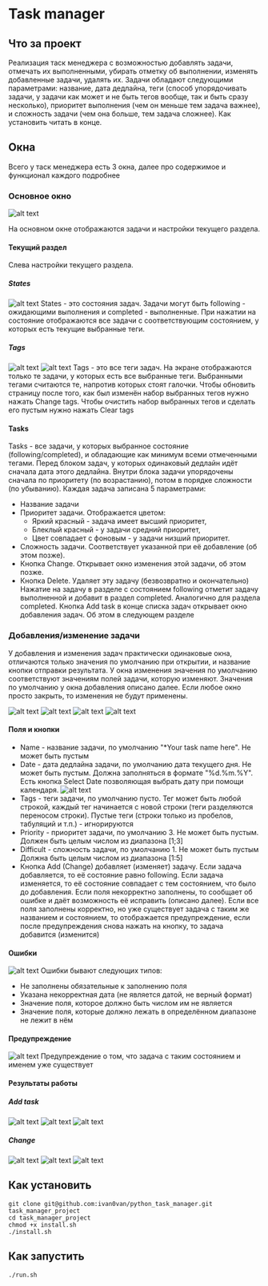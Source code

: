 # Task manager
## Что за проект
Реализация таск менеджера с возможностью добавлять задачи, отмечать их выполненными, убирать отметку об выполнении, изменять добавленные задачи, удалять их.
Задачи обладают следующими параметрами: название, дата дедлайна, теги (способ упорядочивать задачи, у задачи как может и не быть тегов вообще, так и быть сразу несколько), приоритет выполнения (чем он меньше тем задача важнее), и сложность задачи (чем она больше, тем задача сложнее).
Как установить читать в конце.
## Окна
Всего у таск менеджера есть 3 окна, далее про содержимое и функционал каждого подробнее
### Основное окно

![alt text](images/StartGeneral.png)

На основном окне отображаются задачи и настройки текущего раздела.
#### Текущий раздел
Слева настройки текущего раздела.
##### States
![alt text](images/Completed.png)
States - это состояния задач. Задачи могут быть
following - ожидающими выполнения и completed - выполненные.
При нажатии на состояние отображаются все задачи с соответствующим состоянием,
у которых есть текущие выбранные теги.
##### Tags
![alt text](images/OneTag.png)
![alt text](images/SeveralTags.png)
Tags - это все теги задач.
На экране отображаются только те задачи, у которых есть все выбранные теги.
Выбранными тегами считаются те, напротив которых стоят галочки.
Чтобы обновить страницу после того, как был изменён набор выбранных тегов 
нужно нажать Change tags.
Чтобы очистить набор выбранных тегов и сделать его пустым нужно нажать Clear 
tags
#### Tasks
Tasks - все задачи, у которых выбранное состояние (following/completed),
и обладающие как минимум всеми отмеченными тегами.
Перед блоком задач, у которых одинаковый дедлайн идёт сначала дата этого 
дедлайна. Внутри блока задачи упорядочены сначала по приоритету (по 
возрастанию), потом в порядке сложности (по убыванию).
Каждая задача записана 5 параметрами: 
* Название задачи
* Приоритет задачи. Отображается цветом:
  * Яркий красный - задача имеет высший приоритет,
  * Блеклый красный - у задачи средний приоритет,
  * Цвет совпадает с фоновым - у задачи низший приоритет.
* Сложность задачи. Соответствует указанной при её добавление (об этом позже).
* Кнопка Change. Открывает окно изменения этой задачи, об этом позже.
* Кнопка Delete. Удаляет эту задачу (безвозвратно и окончательно)
Нажатие на задачу в разделе с состоянием following отметит задачу 
  выполненной и добавит в раздел completed. Аналогично для раздела completed.
Кнопка Add task в конце списка задач открывает окно добавления задач. Об 
  этом в следующем разделе
### Добавления/изменение задачи
У добавления и изменения задач практически одинаковые окна,
отличаются только значения по умолчанию при открытии, и название кнопки 
отправки результата. У окна изменения значения по умолчанию соответствуют 
значениям полей задачи, которую изменяют. Значения по умолчанию у окна 
добавления описано далее. Если любое окно просто закрыть, то изменения не 
будут применены.

![alt text](images/AddDefault.png)
![alt text](images/StartGeneral.png)
![alt text](images/Change.png)
![alt text](images/ChangeResult.png)
#### Поля и кнопки
* Name - название задачи, по умолчанию "*Your task name here". Не может быть 
пустым
* Date - дата дедлайна задачи, по умолчанию дата текущего дня. Не может 
быть пустым. Должна заполняться  в формате "%d.%m.%Y". Есть кнопка Select 
  Date позволяющая выбрать дату при помощи календаря.
![alt text](images/Calendar.png)
* Tags - теги задачи, по умолчанию пусто. Тег может быть любой строкой, каждый 
тег начинается с новой строки (теги разделяются переносом строки). Пустые 
теги (строки только из пробелов, табуляций и т.п.) - игнорируются
* Priority - приоритет задачи, по умолчанию 3. Не может быть пустым. Должен 
  быть целым числом из диапазона [1;3]
* Difficult - сложность задачи, по умолчанию 1. Не может быть пустым Должна 
  быть целым числом из диапазона [1:5]
* Кнопка Add (Change) добавляет (изменяет) задачу. Если задача добавляется, 
  то её состояние равно following. Если задача изменяется, то её состояние 
  совпадает с тем состоянием, что было до добавления. Если поля некорректно 
  заполнены, то сообщает об ошибке и даёт возможность её исправить
(описано далее). Если все поля заполнены корректно, но уже существует задача 
  с таким же названием и состоянием, то отображается предупреждение, если 
  после предупреждения снова нажать на кнопку, то задача добавится (изменится)
#### Ошибки
![alt text](images/Errors.png)
Ошибки бывают следующих типов:
* Не заполнены обязательные к заполнению поля
* Указана некорректная дата (не является датой, не верный формат)
* Значение поля, которое должно быть числом им не является
* Значение поля, которые должно лежать в определённом диапазоне не лежит в нём
#### Предупреждение
![alt text](images/Warning.png)
Предупреждение о том, что задача с таким состоянием и именем уже существует
#### Результаты работы
#####  Add task
![alt text](images/StartGeneral.png)
![alt text](images/AddNew.png)
![alt text](images/AddNewResult.png)
##### Change
![alt text](images/StartGeneral.png)
![alt text](images/Change.png)
![alt text](images/ChangeResult.png)
## Как установить
```
git clone git@github.com:ivan0van/python_task_manager.git task_manager_project
cd task_manager_project
chmod +x install.sh 
./install.sh
```
## Как запустить
```
./run.sh
```

